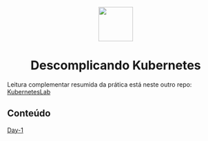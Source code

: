 <p align="center"> <image src="https://user-images.githubusercontent.com/12403699/227604690-54fb4263-a38a-4cd5-a4dc-951b19861625.png" width="80" height="80"> </p>
<h1 align ="center"> Descomplicando Kubernetes </h1>

Leitura complementar resumida da prática está neste outro repo: [KubernetesLab](https://github.com/deciocferreira/KubernetesLab/tree/main)

## <a name=“section”><a/> Conteúdo 
[Day-1](#day-1)

